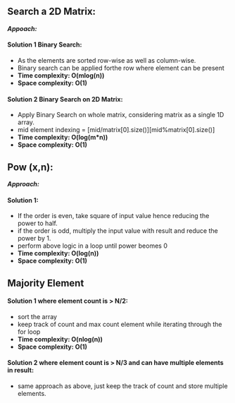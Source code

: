 ## Search a 2D Matrix:

**_Appoach:_**

#### Solution 1 Binary Search:

- As the elements are sorted row-wise as well as column-wise.
- Binary search can be applied forthe row where element can be present
- **Time complexity: O(mlog(n))** 
- **Space complexity: O(1)**

#### Solution 2 Binary Search on 2D Matrix:

- Apply Binary Search on whole matrix, considering matrix as a single 1D array.
- mid element indexing = [mid/matrix[0].size()][mid%matrix[0].size()]
- **Time complexity: O(log(m*n))** 
- **Space complexity: O(1)**

## Pow (x,n):

**_Approach:_**

#### Solution 1:

- If the order is even, take square of input value hence reducing the power to half.
- if the order is odd, multiply the input value with result and reduce the power by 1.
- perform above logic in a loop until power beomes 0
- **Time complexity: O(log(n))** 
- **Space complexity: O(1)**

## Majority Element 

#### Solution 1 where element count is > N/2:

- sort the array
- keep track of count and max count element while iterating through the for loop
- **Time complexity: O(nlog(n))** 
- **Space complexity: O(1)**

#### Solution 2 where element count is > N/3 and can have multiple elements in result:

- same approach as above, just keep the track of count and store multiple elements.
